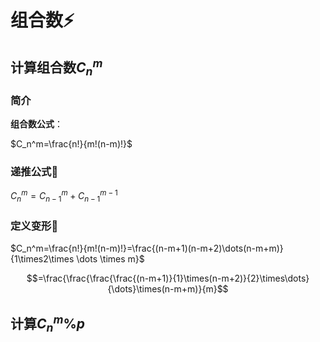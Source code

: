 # 组合数:zap:

## 计算组合数$C_n^m$

### 简介

**组合数公式**：

$C_n^m=\frac{n!}{m!(n-m)!}$



### 递推公式:dart:

$C_n^m=C_{n-1}^m+C_{n-1}^{m-1}$



### 定义变形:tractor:

$C_n^m=\frac{n!}{m!(n-m)!}=\frac{(n-m+1)(n-m+2)\dots(n-m+m)}{1\times2\times \dots \times m}$

$$=\frac{\frac{\frac{\frac{(n-m+1)}{1}\times(n-m+2)}{2}\times\dots}{\dots}\times(n-m+m)}{m}$$





## 计算$C_n^m\%p$

